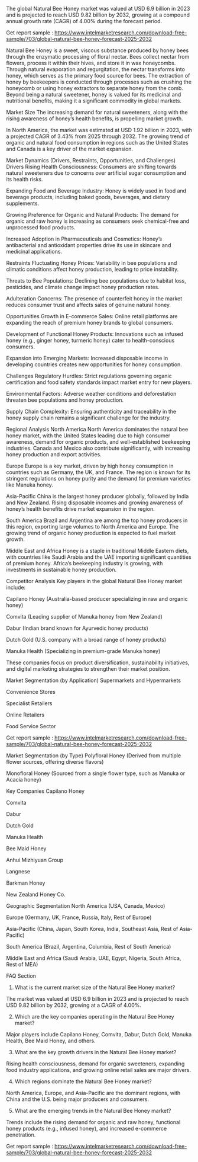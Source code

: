 The global Natural Bee Honey market was valued at USD 6.9 billion in 2023 and is projected to reach USD 9.82 billion by 2032, growing at a compound annual growth rate (CAGR) of 4.00% during the forecast period.

Get report sample :   https://www.intelmarketresearch.com/download-free-sample/703/global-natural-bee-honey-forecast-2025-2032

Natural Bee Honey is a sweet, viscous substance produced by honey bees through the enzymatic processing of floral nectar. Bees collect nectar from flowers, process it within their hives, and store it in wax honeycombs. Through natural evaporation and regurgitation, the nectar transforms into honey, which serves as the primary food source for bees. The extraction of honey by beekeepers is conducted through processes such as crushing the honeycomb or using honey extractors to separate honey from the comb. Beyond being a natural sweetener, honey is valued for its medicinal and nutritional benefits, making it a significant commodity in global markets.

Market Size
The increasing demand for natural sweeteners, along with the rising awareness of honey’s health benefits, is propelling market growth.

In North America, the market was estimated at USD 1.92 billion in 2023, with a projected CAGR of 3.43% from 2025 through 2032. The growing trend of organic and natural food consumption in regions such as the United States and Canada is a key driver of the market expansion.

Market Dynamics (Drivers, Restraints, Opportunities, and Challenges)
Drivers
Rising Health Consciousness: Consumers are shifting towards natural sweeteners due to concerns over artificial sugar consumption and its health risks.

Expanding Food and Beverage Industry: Honey is widely used in food and beverage products, including baked goods, beverages, and dietary supplements.

Growing Preference for Organic and Natural Products: The demand for organic and raw honey is increasing as consumers seek chemical-free and unprocessed food products.

Increased Adoption in Pharmaceuticals and Cosmetics: Honey’s antibacterial and antioxidant properties drive its use in skincare and medicinal applications.

Restraints
Fluctuating Honey Prices: Variability in bee populations and climatic conditions affect honey production, leading to price instability.

Threats to Bee Populations: Declining bee populations due to habitat loss, pesticides, and climate change impact honey production rates.

Adulteration Concerns: The presence of counterfeit honey in the market reduces consumer trust and affects sales of genuine natural honey.

Opportunities
Growth in E-commerce Sales: Online retail platforms are expanding the reach of premium honey brands to global consumers.

Development of Functional Honey Products: Innovations such as infused honey (e.g., ginger honey, turmeric honey) cater to health-conscious consumers.

Expansion into Emerging Markets: Increased disposable income in developing countries creates new opportunities for honey consumption.

Challenges
Regulatory Hurdles: Strict regulations governing organic certification and food safety standards impact market entry for new players.

Environmental Factors: Adverse weather conditions and deforestation threaten bee populations and honey production.

Supply Chain Complexity: Ensuring authenticity and traceability in the honey supply chain remains a significant challenge for the industry.

Regional Analysis
North America
North America dominates the natural bee honey market, with the United States leading due to high consumer awareness, demand for organic products, and well-established beekeeping industries. Canada and Mexico also contribute significantly, with increasing honey production and export activities.

Europe
Europe is a key market, driven by high honey consumption in countries such as Germany, the UK, and France. The region is known for its stringent regulations on honey purity and the demand for premium varieties like Manuka honey.

Asia-Pacific
China is the largest honey producer globally, followed by India and New Zealand. Rising disposable incomes and growing awareness of honey’s health benefits drive market expansion in the region.

South America
Brazil and Argentina are among the top honey producers in this region, exporting large volumes to North America and Europe. The growing trend of organic honey production is expected to fuel market growth.

Middle East and Africa
Honey is a staple in traditional Middle Eastern diets, with countries like Saudi Arabia and the UAE importing significant quantities of premium honey. Africa’s beekeeping industry is growing, with investments in sustainable honey production.

Competitor Analysis
Key players in the global Natural Bee Honey market include:

Capilano Honey (Australia-based producer specializing in raw and organic honey)

Comvita (Leading supplier of Manuka honey from New Zealand)

Dabur (Indian brand known for Ayurvedic honey products)

Dutch Gold (U.S. company with a broad range of honey products)

Manuka Health (Specializing in premium-grade Manuka honey)

These companies focus on product diversification, sustainability initiatives, and digital marketing strategies to strengthen their market position.

Market Segmentation (by Application)
Supermarkets and Hypermarkets

Convenience Stores

Specialist Retailers

Online Retailers

Food Service Sector

Get report sample :   https://www.intelmarketresearch.com/download-free-sample/703/global-natural-bee-honey-forecast-2025-2032

Market Segmentation (by Type)
Polyfloral Honey (Derived from multiple flower sources, offering diverse flavors)

Monofloral Honey (Sourced from a single flower type, such as Manuka or Acacia honey)

Key Companies
Capilano Honey

Comvita

Dabur

Dutch Gold

Manuka Health

Bee Maid Honey

Anhui Mizhiyuan Group

Langnese

Barkman Honey

New Zealand Honey Co.

Geographic Segmentation
North America (USA, Canada, Mexico)

Europe (Germany, UK, France, Russia, Italy, Rest of Europe)

Asia-Pacific (China, Japan, South Korea, India, Southeast Asia, Rest of Asia-Pacific)

South America (Brazil, Argentina, Columbia, Rest of South America)

Middle East and Africa (Saudi Arabia, UAE, Egypt, Nigeria, South Africa, Rest of MEA)

FAQ Section
1. What is the current market size of the Natural Bee Honey market?

The market was valued at USD 6.9 billion in 2023 and is projected to reach USD 9.82 billion by 2032, growing at a CAGR of 4.00%.

2. Which are the key companies operating in the Natural Bee Honey market?

Major players include Capilano Honey, Comvita, Dabur, Dutch Gold, Manuka Health, Bee Maid Honey, and others.

3. What are the key growth drivers in the Natural Bee Honey market?

Rising health consciousness, demand for organic sweeteners, expanding food industry applications, and growing online retail sales are major drivers.

4. Which regions dominate the Natural Bee Honey market?

North America, Europe, and Asia-Pacific are the dominant regions, with China and the U.S. being major producers and consumers.

5. What are the emerging trends in the Natural Bee Honey market?

Trends include the rising demand for organic and raw honey, functional honey products (e.g., infused honey), and increased e-commerce penetration.

Get report sample :   https://www.intelmarketresearch.com/download-free-sample/703/global-natural-bee-honey-forecast-2025-2032
